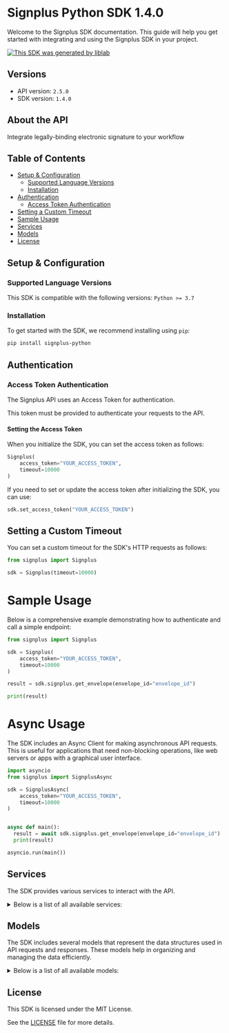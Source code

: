 # Signplus Python SDK 1.4.0<a id="signplus-python-sdk-140"></a>

Welcome to the Signplus SDK documentation. This guide will help you get started with integrating and using the Signplus SDK in your project.

[![This SDK was generated by liblab](https://raw.githubusercontent.com/liblaber/liblab-assets/main/assets/built-by-liblab-icon.svg)](https://liblab.com/?utm_source=readme)

## Versions<a id="versions"></a>

- API version: `2.5.0`
- SDK version: `1.4.0`

## About the API<a id="about-the-api"></a>

Integrate legally-binding electronic signature to your workflow

## Table of Contents<a id="table-of-contents"></a>

- [Setup & Configuration](#setup--configuration)
  - [Supported Language Versions](#supported-language-versions)
  - [Installation](#installation)
- [Authentication](#authentication)
  - [Access Token Authentication](#access-token-authentication)
- [Setting a Custom Timeout](#setting-a-custom-timeout)
- [Sample Usage](#sample-usage)
- [Services](#services)
- [Models](#models)
- [License](#license)

## Setup & Configuration<a id="setup--configuration"></a>

### Supported Language Versions<a id="supported-language-versions"></a>

This SDK is compatible with the following versions: `Python >= 3.7`

### Installation<a id="installation"></a>

To get started with the SDK, we recommend installing using `pip`:

```bash
pip install signplus-python
```

## Authentication<a id="authentication"></a>

### Access Token Authentication<a id="access-token-authentication"></a>

The Signplus API uses an Access Token for authentication.

This token must be provided to authenticate your requests to the API.

#### Setting the Access Token<a id="setting-the-access-token"></a>

When you initialize the SDK, you can set the access token as follows:

```py
Signplus(
    access_token="YOUR_ACCESS_TOKEN",
    timeout=10000
)
```

If you need to set or update the access token after initializing the SDK, you can use:

```py
sdk.set_access_token("YOUR_ACCESS_TOKEN")
```

## Setting a Custom Timeout<a id="setting-a-custom-timeout"></a>

You can set a custom timeout for the SDK's HTTP requests as follows:

```py
from signplus import Signplus

sdk = Signplus(timeout=10000)
```

# Sample Usage<a id="sample-usage"></a>

Below is a comprehensive example demonstrating how to authenticate and call a simple endpoint:

```py
from signplus import Signplus

sdk = Signplus(
    access_token="YOUR_ACCESS_TOKEN",
    timeout=10000
)

result = sdk.signplus.get_envelope(envelope_id="envelope_id")

print(result)

```

# Async Usage<a id="async-usage"></a>

The SDK includes an Async Client for making asynchronous API requests. This is useful for applications that need non-blocking operations, like web servers or apps with a graphical user interface.

```py
import asyncio
from signplus import SignplusAsync

sdk = SignplusAsync(
    access_token="YOUR_ACCESS_TOKEN",
    timeout=10000
)


async def main():
  result = await sdk.signplus.get_envelope(envelope_id="envelope_id")
  print(result)

asyncio.run(main())
```

## Services<a id="services"></a>

The SDK provides various services to interact with the API.

<details> 
<summary>Below is a list of all available services:</summary>

| Name     |
| :------- |
| signplus |

</details>

## Models<a id="models"></a>

The SDK includes several models that represent the data structures used in API requests and responses. These models help in organizing and managing the data efficiently.

<details> 
<summary>Below is a list of all available models:</summary>

| Name                                      | Description                                                                                                                                                                                                                                                                                                                                                                                                                                                                               |
| :---------------------------------------- | :---------------------------------------------------------------------------------------------------------------------------------------------------------------------------------------------------------------------------------------------------------------------------------------------------------------------------------------------------------------------------------------------------------------------------------------------------------------------------------------- |
| CreateEnvelopeRequest                     |                                                                                                                                                                                                                                                                                                                                                                                                                                                                                           |
| Envelope                                  |                                                                                                                                                                                                                                                                                                                                                                                                                                                                                           |
| CreateEnvelopeFromTemplateRequest         |                                                                                                                                                                                                                                                                                                                                                                                                                                                                                           |
| ListEnvelopesRequest                      |                                                                                                                                                                                                                                                                                                                                                                                                                                                                                           |
| ListEnvelopesResponse                     |                                                                                                                                                                                                                                                                                                                                                                                                                                                                                           |
| Document                                  |                                                                                                                                                                                                                                                                                                                                                                                                                                                                                           |
| ListEnvelopeDocumentsResponse             |                                                                                                                                                                                                                                                                                                                                                                                                                                                                                           |
| AddEnvelopeDocumentRequest                |                                                                                                                                                                                                                                                                                                                                                                                                                                                                                           |
| SetEnvelopeDynamicFieldsRequest           |                                                                                                                                                                                                                                                                                                                                                                                                                                                                                           |
| AddEnvelopeSigningStepsRequest            |                                                                                                                                                                                                                                                                                                                                                                                                                                                                                           |
| SetEnvelopeAttachmentsSettingsRequest     |                                                                                                                                                                                                                                                                                                                                                                                                                                                                                           |
| EnvelopeAttachments                       |                                                                                                                                                                                                                                                                                                                                                                                                                                                                                           |
| SetEnvelopeAttachmentsPlaceholdersRequest |                                                                                                                                                                                                                                                                                                                                                                                                                                                                                           |
| RenameEnvelopeRequest                     |                                                                                                                                                                                                                                                                                                                                                                                                                                                                                           |
| SetEnvelopeCommentRequest                 |                                                                                                                                                                                                                                                                                                                                                                                                                                                                                           |
| EnvelopeNotification                      |                                                                                                                                                                                                                                                                                                                                                                                                                                                                                           |
| SetEnvelopeExpirationRequest              |                                                                                                                                                                                                                                                                                                                                                                                                                                                                                           |
| SetEnvelopeLegalityLevelRequest           |                                                                                                                                                                                                                                                                                                                                                                                                                                                                                           |
| Annotation                                |                                                                                                                                                                                                                                                                                                                                                                                                                                                                                           |
| ListEnvelopeDocumentAnnotationsResponse   |                                                                                                                                                                                                                                                                                                                                                                                                                                                                                           |
| AddAnnotationRequest                      |                                                                                                                                                                                                                                                                                                                                                                                                                                                                                           |
| CreateTemplateRequest                     |                                                                                                                                                                                                                                                                                                                                                                                                                                                                                           |
| Template                                  |                                                                                                                                                                                                                                                                                                                                                                                                                                                                                           |
| ListTemplatesRequest                      |                                                                                                                                                                                                                                                                                                                                                                                                                                                                                           |
| ListTemplatesResponse                     |                                                                                                                                                                                                                                                                                                                                                                                                                                                                                           |
| AddTemplateDocumentRequest                |                                                                                                                                                                                                                                                                                                                                                                                                                                                                                           |
| ListTemplateDocumentsResponse             |                                                                                                                                                                                                                                                                                                                                                                                                                                                                                           |
| AddTemplateSigningStepsRequest            |                                                                                                                                                                                                                                                                                                                                                                                                                                                                                           |
| RenameTemplateRequest                     |                                                                                                                                                                                                                                                                                                                                                                                                                                                                                           |
| SetTemplateCommentRequest                 |                                                                                                                                                                                                                                                                                                                                                                                                                                                                                           |
| ListTemplateAnnotationsResponse           |                                                                                                                                                                                                                                                                                                                                                                                                                                                                                           |
| ListTemplateDocumentAnnotationsResponse   |                                                                                                                                                                                                                                                                                                                                                                                                                                                                                           |
| CreateWebhookRequest                      |                                                                                                                                                                                                                                                                                                                                                                                                                                                                                           |
| Webhook                                   |                                                                                                                                                                                                                                                                                                                                                                                                                                                                                           |
| ListWebhooksRequest                       |                                                                                                                                                                                                                                                                                                                                                                                                                                                                                           |
| ListWebhooksResponse                      |                                                                                                                                                                                                                                                                                                                                                                                                                                                                                           |
| EnvelopeLegalityLevel                     | Legal level of the envelope (SES is Simple Electronic Signature, QES_EIDAS is Qualified Electronic Signature, QES_ZERTES is Qualified Electronic Signature with Zertes)                                                                                                                                                                                                                                                                                                                   |
| EnvelopeFlowType                          | Flow type of the envelope (REQUEST_SIGNATURE is a request for signature, SIGN_MYSELF is a self-signing flow)                                                                                                                                                                                                                                                                                                                                                                              |
| EnvelopeStatus                            | Status of the envelope                                                                                                                                                                                                                                                                                                                                                                                                                                                                    |
| SigningStep                               |                                                                                                                                                                                                                                                                                                                                                                                                                                                                                           |
| Recipient                                 |                                                                                                                                                                                                                                                                                                                                                                                                                                                                                           |
| RecipientRole                             | Role of the recipient (SIGNER signs the document, RECEIVES_COPY receives a copy of the document, IN_PERSON_SIGNER signs the document in person, SENDER sends the document)                                                                                                                                                                                                                                                                                                                |
| RecipientVerification                     |                                                                                                                                                                                                                                                                                                                                                                                                                                                                                           |
| RecipientVerificationType                 | Type of verification the recipient must complete before accessing the envelope. - `PASSCODE`: requires a code to be entered. - `SMS`: sends a code via SMS. - `ID_VERIFICATION`: prompts the recipient to complete an automated ID and selfie check.                                                                                                                                                                                                                                      |
| Page                                      |                                                                                                                                                                                                                                                                                                                                                                                                                                                                                           |
| AttachmentSettings                        |                                                                                                                                                                                                                                                                                                                                                                                                                                                                                           |
| AttachmentPlaceholdersPerRecipient        |                                                                                                                                                                                                                                                                                                                                                                                                                                                                                           |
| AttachmentPlaceholder                     |                                                                                                                                                                                                                                                                                                                                                                                                                                                                                           |
| AttachmentPlaceholderFile                 |                                                                                                                                                                                                                                                                                                                                                                                                                                                                                           |
| EnvelopeOrderField                        | Field to order envelopes by                                                                                                                                                                                                                                                                                                                                                                                                                                                               |
| DynamicField                              |                                                                                                                                                                                                                                                                                                                                                                                                                                                                                           |
| AttachmentPlaceholderRequest              |                                                                                                                                                                                                                                                                                                                                                                                                                                                                                           |
| AnnotationType                            | Type of the annotation                                                                                                                                                                                                                                                                                                                                                                                                                                                                    |
| AnnotationSignature                       | Signature annotation (null if annotation is not a signature)                                                                                                                                                                                                                                                                                                                                                                                                                              |
| AnnotationInitials                        | Initials annotation (null if annotation is not initials)                                                                                                                                                                                                                                                                                                                                                                                                                                  |
| AnnotationText                            | Text annotation (null if annotation is not a text)                                                                                                                                                                                                                                                                                                                                                                                                                                        |
| AnnotationDateTime                        | Date annotation (null if annotation is not a date)                                                                                                                                                                                                                                                                                                                                                                                                                                        |
| AnnotationCheckbox                        | Checkbox annotation (null if annotation is not a checkbox)                                                                                                                                                                                                                                                                                                                                                                                                                                |
| AnnotationFont                            |                                                                                                                                                                                                                                                                                                                                                                                                                                                                                           |
| AnnotationFontFamily                      | Font family of the text                                                                                                                                                                                                                                                                                                                                                                                                                                                                   |
| AnnotationDateTimeFormat                  | Format of the date time (DMY_NUMERIC_SLASH is day/month/year with slashes, MDY_NUMERIC_SLASH is month/day/year with slashes, YMD_NUMERIC_SLASH is year/month/day with slashes, DMY_NUMERIC_DASH_SHORT is day/month/year with dashes, DMY_NUMERIC_DASH is day/month/year with dashes, YMD_NUMERIC_DASH is year/month/day with dashes, MDY_TEXT_DASH_SHORT is month/day/year with dashes, MDY_TEXT_SPACE_SHORT is month/day/year with spaces, MDY_TEXT_SPACE is month/day/year with spaces) |
| AnnotationCheckboxStyle                   | Style of the checkbox                                                                                                                                                                                                                                                                                                                                                                                                                                                                     |
| TemplateSigningStep                       |                                                                                                                                                                                                                                                                                                                                                                                                                                                                                           |
| TemplateRecipient                         |                                                                                                                                                                                                                                                                                                                                                                                                                                                                                           |
| TemplateRecipientRole                     | Role of the recipient (SIGNER signs the document, RECEIVES_COPY receives a copy of the document, IN_PERSON_SIGNER signs the document in person, SENDER sends the document)                                                                                                                                                                                                                                                                                                                |
| TemplateOrderField                        | Field to order templates by                                                                                                                                                                                                                                                                                                                                                                                                                                                               |
| WebhookEvent                              | Event of the webhook                                                                                                                                                                                                                                                                                                                                                                                                                                                                      |

</details>

## License<a id="license"></a>

This SDK is licensed under the MIT License.

See the [LICENSE](LICENSE) file for more details.
